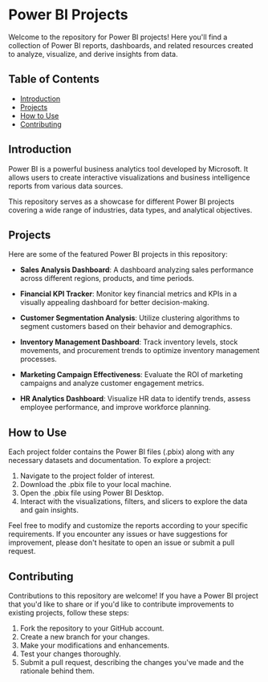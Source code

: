 # Power BI Projects

Welcome to the repository for Power BI projects! Here you'll find a collection of Power BI reports, dashboards, and related resources created to analyze, visualize, and derive insights from data.

## Table of Contents

- [Introduction](#introduction)
- [Projects](#projects)
- [How to Use](#how-to-use)
- [Contributing](#contributing)


## Introduction

Power BI is a powerful business analytics tool developed by Microsoft. It allows users to create interactive visualizations and business intelligence reports from various data sources.

This repository serves as a showcase for different Power BI projects covering a wide range of industries, data types, and analytical objectives.

## Projects

Here are some of the featured Power BI projects in this repository:

- **Sales Analysis Dashboard**: A dashboard analyzing sales performance across different regions, products, and time periods.

- **Financial KPI Tracker**: Monitor key financial metrics and KPIs in a visually appealing dashboard for better decision-making.

- **Customer Segmentation Analysis**: Utilize clustering algorithms to segment customers based on their behavior and demographics.

- **Inventory Management Dashboard**: Track inventory levels, stock movements, and procurement trends to optimize inventory management processes.

- **Marketing Campaign Effectiveness**: Evaluate the ROI of marketing campaigns and analyze customer engagement metrics.

- **HR Analytics Dashboard**: Visualize HR data to identify trends, assess employee performance, and improve workforce planning.

## How to Use

Each project folder contains the Power BI files (.pbix) along with any necessary datasets and documentation. To explore a project:

1. Navigate to the project folder of interest.
2. Download the .pbix file to your local machine.
3. Open the .pbix file using Power BI Desktop.
4. Interact with the visualizations, filters, and slicers to explore the data and gain insights.

Feel free to modify and customize the reports according to your specific requirements. If you encounter any issues or have suggestions for improvement, please don't hesitate to open an issue or submit a pull request.

## Contributing

Contributions to this repository are welcome! If you have a Power BI project that you'd like to share or if you'd like to contribute improvements to existing projects, follow these steps:

1. Fork the repository to your GitHub account.
2. Create a new branch for your changes.
3. Make your modifications and enhancements.
4. Test your changes thoroughly.
5. Submit a pull request, describing the changes you've made and the rationale behind them.


